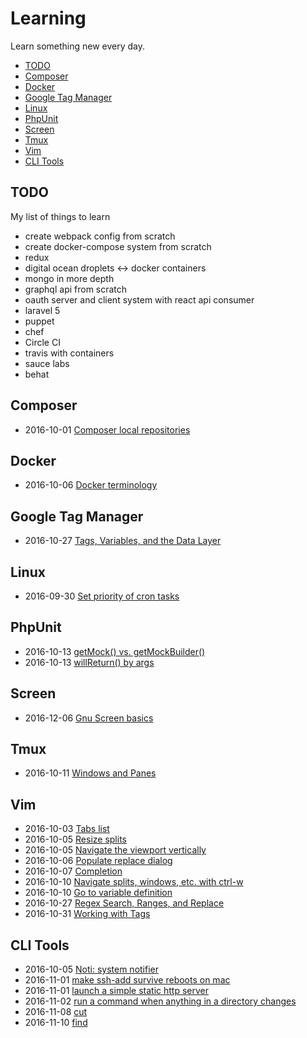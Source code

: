 # Learning

Learn something new every day.

* [TODO](#todo)
* [Composer](#composer)
* [Docker](#docker)
* [Google Tag Manager](#google-tag-manager)
* [Linux](#linux)
* [PhpUnit](#phpunit)
* [Screen](#screen)
* [Tmux](#tmux)
* [Vim](#vim)
* [CLI Tools](#cli-tools)

## TODO

My list of things to learn

* create webpack config from scratch
* create docker-compose system from scratch
* redux
* digital ocean droplets <-> docker containers
* mongo in more depth
* graphql api from scratch
* oauth server and client system with react api consumer
* laravel 5
* puppet
* chef
* Circle CI
* travis with containers
* sauce labs
* behat

## Composer

* 2016-10-01 [Composer local repositories](composer/local-repo.md)

## Docker

* 2016-10-06 [Docker terminology](docker/terminology.md)

## Google Tag Manager

* 2016-10-27 [Tags, Variables, and the Data Layer](gtm/tags_and_variables.md)

## Linux

* 2016-09-30 [Set priority of cron tasks](linux/nice.md)

## PhpUnit

* 2016-10-13 [getMock() vs. getMockBuilder()](phpunit/get_mock_vs_get_mock_builder.md)
* 2016-10-13 [willReturn() by args](phpunit/will_return_by_args.md)

## Screen

* 2016-12-06 [Gnu Screen basics](screen/basics.md)

## Tmux

* 2016-10-11 [Windows and Panes](tmux/windows_and_panes.md)

## Vim

* 2016-10-03 [Tabs list](vim/tabs.md)
* 2016-10-05 [Resize splits](vim/resize_splits.md)
* 2016-10-05 [Navigate the viewport vertically](vim/viewport.md)
* 2016-10-06 [Populate replace dialog](vim/populate_replace.md)
* 2016-10-07 [Completion](vim/completion.md)
* 2016-10-10 [Navigate splits, windows, etc. with ctrl-w](vim/navigate_splits.md)
* 2016-10-10 [Go to variable definition](vim/go_to_var_def.md)
* 2016-10-27 [Regex Search, Ranges, and Replace](vim/regex_search.md)
* 2016-10-31 [Working with Tags](vim/tags.md)

## CLI Tools

* 2016-10-05 [Noti: system notifier](cli_tools/noti.md)
* 2016-11-01 [make ssh-add survive reboots on mac](cli_tools/mac_ssh_add.md)
* 2016-11-01 [launch a simple static http server](cli_tools/http_server.md)
* 2016-11-02 [run a command when anything in a directory changes](cli_tools/watch.md)
* 2016-11-08 [cut](cli_tools/cut.md)
* 2016-11-10 [find](cli_tools/find.md)

